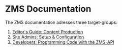 # ZMS Documentation

The ZMS documentation adresses three target-groups:

1. <a href="edit_intro_en.md">Editor's Guide: Content Production</a>
1. <a href="admin_intro_en.md">Site Admins: Setup & Configuration</a>
1. <a href="develop_intro_en.md">Developers: Programming Code with the ZMS-API</a>

